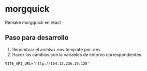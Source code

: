 # morgquick
Remake morgquick en react

## Paso para desarrollo 

1. Renombrar el archivo .env.template por .env 
2. Hacer los cambios con la variables de entorno correspondientes.

```
VITE_API_URL='http://154.12.236.19:128'
```
